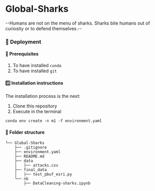 # Global-Sharks
--Humans are not on the menu of sharks. Sharks bite humans out of curiosity or to defend themselves.--

### :nut_and_bolt: **Deployment**
#### :key: Prerequisites
1. To have installed `conda`
2. To have installed `git`

#### :one: Installation instructions
The installation process is the next:
  1. Clone this repository
  2. Execute in the terminal
   
   `conda env create -n m1 -f environment.yaml`




#### :file_folder: **Folder structure**
```
└── Global-Sharks
    ├── .gitignore
    ├── environment.yaml
    ├── README.md
    ├── data
    │   ├── attacks.csv
    ├── final_data
    │   ├── test_pbuf_esri.py
    └── nb
        ├── DataCleaning-sharks.ipynb
```
